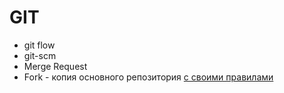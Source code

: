 # GIT

- git flow
- git-scm
- Merge Request
- Fork - копия основного репозитория [с своими правилами ](https://webdevkin.ru/posts/raznoe/git-fork)